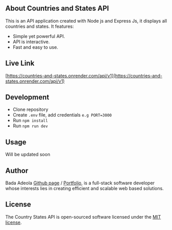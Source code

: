 ## About Countries and States API

This is an API application created with Node js and Express Js, it displays all countries and states. It features:

- Simple yet powerful API.
- API is interactive.
- Fast and easy to use.

## Live Link

[https://countries-and-states.onrender.com/api/v1](https://countries-and-states.onrender.com/api/v1)

## Development

- Clone repository
- Create ``.env`` file, add credentials ``e.g PORT=3000``
- Run ``npm install``
- Run ``npm run dev``

## Usage 

   Will be updated soon  


## Author

Bada Adeola [Github page](https://github.com/codeDeeAi) / [Portfolio](https://www.adeolabada.com), is a full-stack software developer whose interests lies in creating
efficient and scalable web based solutions.

## License

The Country States API is open-sourced software licensed under the [MIT license](https://opensource.org/licenses/MIT).
